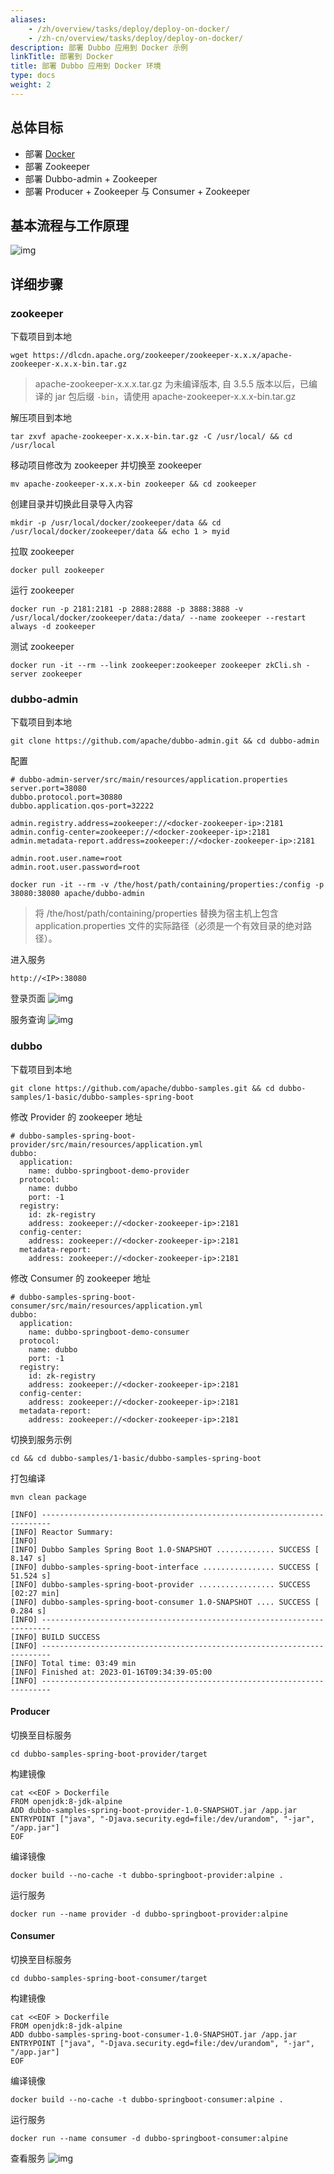 ```yaml
---
aliases:
    - /zh/overview/tasks/deploy/deploy-on-docker/
    - /zh-cn/overview/tasks/deploy/deploy-on-docker/
description: 部署 Dubbo 应用到 Docker 示例
linkTitle: 部署到 Docker
title: 部署 Dubbo 应用到 Docker 环境
type: docs
weight: 2
---
```



## 总体目标

- 部署 [Docker](https://docs.docker.com/engine/install/)
- 部署 Zookeeper
- 部署 Dubbo-admin + Zookeeper
- 部署 Producer + Zookeeper 与 Consumer + Zookeeper

## 基本流程与工作原理

![img](/imgs/v3/tasks/deploy/docker.jpg)

## 详细步骤

### zookeeper

下载项目到本地
```
wget https://dlcdn.apache.org/zookeeper/zookeeper-x.x.x/apache-zookeeper-x.x.x-bin.tar.gz
```
> apache-zookeeper-x.x.x.tar.gz 为未编译版本, 自 3.5.5 版本以后，已编译的 jar 包后缀 `-bin`，请使用 apache-zookeeper-x.x.x-bin.tar.gz

解压项目到本地
```
tar zxvf apache-zookeeper-x.x.x-bin.tar.gz -C /usr/local/ && cd /usr/local
```
移动项目修改为 zookeeper 并切换至 zookeeper
```
mv apache-zookeeper-x.x.x-bin zookeeper && cd zookeeper
```

创建目录并切换此目录导入内容
```
mkdir -p /usr/local/docker/zookeeper/data && cd /usr/local/docker/zookeeper/data && echo 1 > myid
```

拉取 zookeeper
```
docker pull zookeeper
```

运行 zookeeper
```
docker run -p 2181:2181 -p 2888:2888 -p 3888:3888 -v /usr/local/docker/zookeeper/data:/data/ --name zookeeper --restart always -d zookeeper
```

测试 zookeeper
```
docker run -it --rm --link zookeeper:zookeeper zookeeper zkCli.sh -server zookeeper
```

### dubbo-admin

下载项目到本地
```
git clone https://github.com/apache/dubbo-admin.git && cd dubbo-admin
```

配置
```
# dubbo-admin-server/src/main/resources/application.properties
server.port=38080
dubbo.protocol.port=30880
dubbo.application.qos-port=32222

admin.registry.address=zookeeper://<docker-zookeeper-ip>:2181
admin.config-center=zookeeper://<docker-zookeeper-ip>:2181
admin.metadata-report.address=zookeeper://<docker-zookeeper-ip>:2181

admin.root.user.name=root
admin.root.user.password=root
```

```
docker run -it --rm -v /the/host/path/containing/properties:/config -p 38080:38080 apache/dubbo-admin
```
> 将 /the/host/path/containing/properties 替换为宿主机上包含 application.properties 文件的实际路径（必须是一个有效目录的绝对路径）。

进入服务
```
http://<IP>:38080
```

登录页面
![img](/imgs/v3/tasks/deploy/dubbo-admin-login.jpg)

服务查询
![img](/imgs/v3/tasks/deploy/dubbo-admin-page.jpg)

### dubbo

下载项目到本地
```
git clone https://github.com/apache/dubbo-samples.git && cd dubbo-samples/1-basic/dubbo-samples-spring-boot
```

修改 Provider 的 zookeeper 地址
```
# dubbo-samples-spring-boot-provider/src/main/resources/application.yml
dubbo:
  application:
    name: dubbo-springboot-demo-provider
  protocol:
    name: dubbo
    port: -1
  registry:
    id: zk-registry
    address: zookeeper://<docker-zookeeper-ip>:2181
  config-center:
    address: zookeeper://<docker-zookeeper-ip>:2181
  metadata-report:
    address: zookeeper://<docker-zookeeper-ip>:2181
```

修改 Consumer 的 zookeeper 地址
```
# dubbo-samples-spring-boot-consumer/src/main/resources/application.yml
dubbo:
  application:
    name: dubbo-springboot-demo-consumer
  protocol:
    name: dubbo
    port: -1
  registry:
    id: zk-registry
    address: zookeeper://<docker-zookeeper-ip>:2181
  config-center:
    address: zookeeper://<docker-zookeeper-ip>:2181
  metadata-report:
    address: zookeeper://<docker-zookeeper-ip>:2181
```

切换到服务示例
```
cd && cd dubbo-samples/1-basic/dubbo-samples-spring-boot
```

打包编译
```
mvn clean package
```
```
[INFO] ------------------------------------------------------------------------
[INFO] Reactor Summary:
[INFO]
[INFO] Dubbo Samples Spring Boot 1.0-SNAPSHOT ............. SUCCESS [  8.147 s]
[INFO] dubbo-samples-spring-boot-interface ................ SUCCESS [ 51.524 s]
[INFO] dubbo-samples-spring-boot-provider ................. SUCCESS [02:27 min]
[INFO] dubbo-samples-spring-boot-consumer 1.0-SNAPSHOT .... SUCCESS [  0.284 s]
[INFO] ------------------------------------------------------------------------
[INFO] BUILD SUCCESS
[INFO] ------------------------------------------------------------------------
[INFO] Total time: 03:49 min
[INFO] Finished at: 2023-01-16T09:34:39-05:00
[INFO] ------------------------------------------------------------------------
```

#### Producer

切换至目标服务
```
cd dubbo-samples-spring-boot-provider/target
```

构建镜像
```
cat <<EOF > Dockerfile
FROM openjdk:8-jdk-alpine
ADD dubbo-samples-spring-boot-provider-1.0-SNAPSHOT.jar /app.jar
ENTRYPOINT ["java", "-Djava.security.egd=file:/dev/urandom", "-jar", "/app.jar"]
EOF
```

编译镜像
```
docker build --no-cache -t dubbo-springboot-provider:alpine .
```

运行服务
```
docker run --name provider -d dubbo-springboot-provider:alpine
```

#### Consumer

切换至目标服务
```
cd dubbo-samples-spring-boot-consumer/target
```

构建镜像
```
cat <<EOF > Dockerfile
FROM openjdk:8-jdk-alpine
ADD dubbo-samples-spring-boot-consumer-1.0-SNAPSHOT.jar /app.jar
ENTRYPOINT ["java", "-Djava.security.egd=file:/dev/urandom", "-jar", "/app.jar"]
EOF
```

编译镜像
```
docker build --no-cache -t dubbo-springboot-consumer:alpine .
```

运行服务
```
docker run --name consumer -d dubbo-springboot-consumer:alpine
```

查看服务
![img](/imgs/v3/tasks/deploy/consumer-provider.jpg)
